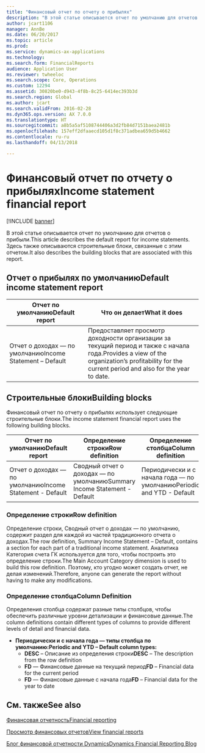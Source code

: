 ```yaml
---
title: "Финансовый отчет по отчету о прибылях"
description: "В этой статье описывается отчет по умолчанию для отчетов о прибыли. Здесь также описываются строительные блоки, связанные с этим отчетом."
author: jcart1106
manager: AnnBe
ms.date: 06/20/2017
ms.topic: article
ms.prod: 
ms.service: dynamics-ax-applications
ms.technology: 
ms.search.form: FinancialReports
audience: Application User
ms.reviewer: twheeloc
ms.search.scope: Core, Operations
ms.custom: 12294
ms.assetid: 30820be0-d943-4f8b-8c25-6414ec393b3d
ms.search.region: Global
ms.author: jcart
ms.search.validFrom: 2016-02-28
ms.dyn365.ops.version: AX 7.0.0
ms.translationtype: HT
ms.sourcegitcommit: a8b5a5af5108744406a3d2fb84d7151baea2481b
ms.openlocfilehash: 157eff2dfaaecd105d1f8c371adbea659d5b4662
ms.contentlocale: ru-ru
ms.lasthandoff: 04/13/2018

---
```


# <a name="income-statement-financial-report"></a><span data-ttu-id="56d17-104">Финансовый отчет по отчету о прибылях</span><span class="sxs-lookup"><span data-stu-id="56d17-104">Income statement financial report</span></span>

[!INCLUDE [banner](../includes/banner.md)]

<span data-ttu-id="56d17-105">В этой статье описывается отчет по умолчанию для отчетов о прибыли.</span><span class="sxs-lookup"><span data-stu-id="56d17-105">This article describes the default report for income statements.</span></span> <span data-ttu-id="56d17-106">Здесь также описываются строительные блоки, связанные с этим отчетом.</span><span class="sxs-lookup"><span data-stu-id="56d17-106">It also describes the building blocks that are associated with this report.</span></span> 

<a name="default-income-statement-report"></a><span data-ttu-id="56d17-107">Отчет о прибылях по умолчанию</span><span class="sxs-lookup"><span data-stu-id="56d17-107">Default income statement report</span></span>
-------------------------------

| <span data-ttu-id="56d17-108">Отчет по умолчанию</span><span class="sxs-lookup"><span data-stu-id="56d17-108">Default report</span></span>             | <span data-ttu-id="56d17-109">Что он делает</span><span class="sxs-lookup"><span data-stu-id="56d17-109">What it does</span></span>                                                                                              |
|----------------------------|-----------------------------------------------------------------------------------------------------------|
| <span data-ttu-id="56d17-110">Отчет о доходах — по умолчанию</span><span class="sxs-lookup"><span data-stu-id="56d17-110">Income Statement – Default</span></span> | <span data-ttu-id="56d17-111">Предоставляет просмотр доходности организации за текущий период и также с начала года.</span><span class="sxs-lookup"><span data-stu-id="56d17-111">Provides a view of the organization’s profitability for the current period and also for the year to date.</span></span> |

## <a name="building-blocks"></a><span data-ttu-id="56d17-112">Строительные блоки</span><span class="sxs-lookup"><span data-stu-id="56d17-112">Building blocks</span></span>
<span data-ttu-id="56d17-113">Финансовый отчет по отчету о прибылях использует следующие строительные блоки.</span><span class="sxs-lookup"><span data-stu-id="56d17-113">The income statement financial report uses the following building blocks.</span></span>

| <span data-ttu-id="56d17-114">Отчет по умолчанию</span><span class="sxs-lookup"><span data-stu-id="56d17-114">Default report</span></span>             | <span data-ttu-id="56d17-115">Определение строки</span><span class="sxs-lookup"><span data-stu-id="56d17-115">Row definition</span></span>                     | <span data-ttu-id="56d17-116">Определение столбца</span><span class="sxs-lookup"><span data-stu-id="56d17-116">Column definition</span></span>          |
|----------------------------|------------------------------------|----------------------------|
| <span data-ttu-id="56d17-117">Отчет о доходах — по умолчанию</span><span class="sxs-lookup"><span data-stu-id="56d17-117">Income Statement - Default</span></span> | <span data-ttu-id="56d17-118">Сводный отчет о доходах — по умолчанию</span><span class="sxs-lookup"><span data-stu-id="56d17-118">Summary Income Statement - Default</span></span> | <span data-ttu-id="56d17-119">Периодически и с начала года — по умолчанию</span><span class="sxs-lookup"><span data-stu-id="56d17-119">Periodic and YTD - Default</span></span> |

### <a name="row-definition"></a><span data-ttu-id="56d17-120">Определение строки</span><span class="sxs-lookup"><span data-stu-id="56d17-120">Row definition</span></span>

<span data-ttu-id="56d17-121">Определение строки, Сводный отчет о доходах — по умолчанию, содержит раздел для каждой из частей традиционного отчета о доходах.</span><span class="sxs-lookup"><span data-stu-id="56d17-121">The row definition, Summary Income Statement – Default, contains a section for each part of a traditional income statement.</span></span> <span data-ttu-id="56d17-122">Аналитика Категория счета ГК используется для того, чтобы построить это определение строки.</span><span class="sxs-lookup"><span data-stu-id="56d17-122">The Main Account Category dimension is used to build this row definition.</span></span> <span data-ttu-id="56d17-123">Поэтому, кто угодно может создать отчет, не делая изменений.</span><span class="sxs-lookup"><span data-stu-id="56d17-123">Therefore, anyone can generate the report without having to make any modifications.</span></span>

### <a name="column-definition"></a><span data-ttu-id="56d17-124">Определение столбца</span><span class="sxs-lookup"><span data-stu-id="56d17-124">Column Definition</span></span>

<span data-ttu-id="56d17-125">Определения столбца содержат разные типы столбцов, чтобы обеспечить различные уровни детализации и финансовые данные.</span><span class="sxs-lookup"><span data-stu-id="56d17-125">The column definitions contain different types of columns to provide different levels of detail and financial data.</span></span>

-   <span data-ttu-id="56d17-126">**Периодически и с начала года — типы столбца по умолчанию:**</span><span class="sxs-lookup"><span data-stu-id="56d17-126">**Periodic and YTD – Default column types:**</span></span>
    -   <span data-ttu-id="56d17-127">**DESC** – Описание из определения строки</span><span class="sxs-lookup"><span data-stu-id="56d17-127">**DESC** – The description from the row definition</span></span>
    -   <span data-ttu-id="56d17-128">**FD** — Финансовые данные на текущий период</span><span class="sxs-lookup"><span data-stu-id="56d17-128">**FD** – Financial data for the current period</span></span>
    -   <span data-ttu-id="56d17-129">**FD** — Финансовые данные с начала года</span><span class="sxs-lookup"><span data-stu-id="56d17-129">**FD** – Financial data for the year to date</span></span>



<a name="see-also"></a><span data-ttu-id="56d17-130">См. также</span><span class="sxs-lookup"><span data-stu-id="56d17-130">See also</span></span>
--------

[<span data-ttu-id="56d17-131">Финансовая отчетность</span><span class="sxs-lookup"><span data-stu-id="56d17-131">Financial reporting</span></span>](financial-reporting-getting-started.md)

[<span data-ttu-id="56d17-132">Просмотр финансовых отчетов</span><span class="sxs-lookup"><span data-stu-id="56d17-132">View financial reports</span></span>](view-financial-reports.md)

[<span data-ttu-id="56d17-133">Блог финансовой отчетности Dynamics</span><span class="sxs-lookup"><span data-stu-id="56d17-133">Dynamics Financial Reporting Blog</span></span>](http://blogs.msdn.com/b/dynamics_financial_reporting/)




